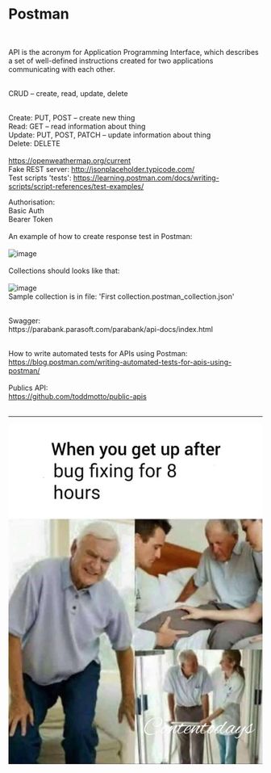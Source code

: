 # Postman

<br>

API is the acronym for Application Programming Interface, which describes a set of well-defined instructions created for two applications communicating with each other.

<br>
CRUD – create, read, update, delete
<br><br>

Create: PUT, POST – create new thing
<br>
Read: GET – read  information about thing
<br>
Update: PUT, POST, PATCH – update information about thing
<br>
Delete: DELETE
<br><br>
https://openweathermap.org/current
<br>
Fake REST server: http://jsonplaceholder.typicode.com/
<br>
Test scripts 'tests': https://learning.postman.com/docs/writing-scripts/script-references/test-examples/

Authorisation: <br>
Basic Auth
<br>
Bearer Token
<br><br>
An example of how to create response test in Postman:
<br><br>
![image](https://github.com/Rafu7s/Postman/assets/37976003/256c9cfb-05c2-4f61-ae41-5af92375c457)
<br><br>
Collections should looks like that:
<br><br>
![image](https://github.com/Rafu7s/Postman/assets/37976003/5f5eb0af-4c5c-4a2e-8fe2-189849464821)
<br> Sample collection is in file: 'First collection.postman_collection.json'

<br>
Swagger: <br>
https://parabank.parasoft.com/parabank/api-docs/index.html
<br><br>

How to write automated tests for APIs using Postman: <br>
https://blog.postman.com/writing-automated-tests-for-apis-using-postman/
<br><br>
Publics API: <br>
https://github.com/toddmotto/public-apis 
<br><br>

----------------------------------------------------------------------------------------------
![alt text](/bugfixing.jpg)
